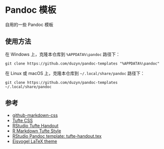 # Pandoc 模板

自用的一些 Pandoc 模板

## 使用方法

在 Windows 上，克隆本仓库到 `%APPDATA%\pandoc` 路径下：

    git clone https://github.com/duzyn/pandoc-templates "%APPDATA%\pandoc"

在 Linux 或 macOS 上，克隆本仓库到 `~/.local/share/pandoc` 路径下：

    git clone https://github.com/duzyn/pandoc-templates ~/.local/share/pandoc

## 参考

- [github-markdown-css](https://github.com/sindresorhus/github-markdown-css)
- [Tufte CSS](https://edwardtufte.github.io/tufte-css/)
- [RStudio Tufte Handout](https://rstudio.github.io/tufte/)
- [R Markdown Tufte Style](https://rstudio.github.io/tufte/cn/)
- [RStudio Pandoc template: tufte-handout.tex](https://raw.githubusercontent.com/rstudio/tufte/master/inst/rmarkdown/templates/tufte_handout/resources/tufte-handout.tex)
- [Eisvogel LaTeX theme](https://github.com/Wandmalfarbe/pandoc-latex-template)

